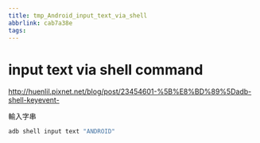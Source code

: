 ```yaml
---
title: tmp_Android_input_text_via_shell
abbrlink: cab7a38e
tags:
---
```

input text via shell command
===
http://huenlil.pixnet.net/blog/post/23454601-%5B%E8%BD%89%5Dadb-shell-keyevent-

輸入字串
```sh
adb shell input text "ANDROID"
```
